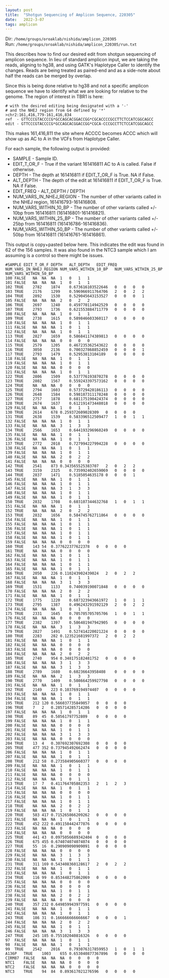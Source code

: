 ```yaml
---
layout: post
title:  "Shotgun Sequencing of Amplicon Sequence, 220305"
date:   2022-3-07
tags: amplicon
---
```


Dir: `/home/groups/oroaklab/nishida/amplicon_220305`
<br>Run: `/home/groups/oroaklab/nishida/amplicon_220305/run.txt`

This describes how to find our desired edit from shotgun sequencing of amplicon sequence. In lieu of standard amplicon input, we are taking the reads, aligning to hg38, and using GATK's Haplotype Caller to identify the changes. Reads are being treated as paired-end and as a side-note about half the reads can be merged by overlap.

Since this is being done relative to hg38 and not a specific amplicon sequence we have to identify what we are looking for relative to the genome. The region of interest in TBR1 is here:
```
# with the desired editing being designated with a '-'
# and the NHEJ region from G4 defined by '*'
>chr2:161,416,779-161,416,834
ref  - GTTCCCGTACCCCG*GCCAGCACGGACCGG*CGCACCCCGCCTTCTCCATCGGCAGCC
edit - GTTCCCGTACCCCG*GCCAGCACGGACCGG*CGCA-CCCGCCTTCTCCATCGGCAGCC
```
This makes 161,416,811 the site where ACCCC becomes ACCC which will show up as AC to A in the VCFs from Haplotype Caller.

For each sample, the following output is provided:
- SAMPLE - Sample ID.
- EDIT_T_OR_F - True if the variant 161416811 AC to A is called. False if otherwise.
- DEPTH - The depth at 161416811 if EDIT_T_OR_F is True. NA if False.
- ALT_DEPTH - The depth of the edit at 161416811 if EDIT_T_OR_F is True. NA if False.
- EDIT_FREQ - ALT_DEPTH / DEPTH
- NUM_VARS_IN_NHEJ_REGION - The number of other variants called in the NHEJ region, 161416793-161416808.
- NUM_VARS_WITHIN_10_BP - The number of other variants called +/- 10bp from 161416811 (161416801-161416821).
- NUM_VARS_WITHIN_25_BP - The number of other variants called +/- 25bp from 161416811 (161416786-161416836).
- NUM_VARS_WITHIN_50_BP - The number of other variants called +/- 50bp from 161416811 (161416761-161416861).

This output is copy+pasted below here. This indicates the edit was found in 62 of the 156 samples. It was also found in the NTC3 sample which I am assuming is a control so there might be issues.
```
#SAMPLE	EDIT_T_OR_F	DEPTH	ALT_DEPTH	EDIT_FREQ	NUM_VARS_IN_NHEJ_REGION	NUM_VARS_WITHIN_10_BP	NUM_VARS_WITHIN_25_BP	NUM_VARS_WITHIN_50_BP
100	FALSE	NA	NA	NA	1	0	1	1
101	FALSE	NA	NA	NA	1	0	1	1
102	TRUE	2782	1874	0.673616103522646	0	0	0	0
103	TRUE	2176	1299	0.596966911764706	2	0	2	2
104	TRUE	2892	1530	0.529045643153527	0	0	0	1
105	FALSE	NA	NA	NA	2	0	2	2
106	TRUE	2697	1240	0.459770114942529	0	0	0	0
107	TRUE	2793	1736	0.621553884711779	0	0	0	0
108	FALSE	NA	NA	NA	1	0	1	1
109	TRUE	2738	1615	0.589846603360117	0	0	0	0
110	FALSE	NA	NA	NA	1	0	1	1
111	FALSE	NA	NA	NA	1	0	1	1
112	FALSE	NA	NA	NA	1	0	1	1
113	TRUE	2827	1659	0.586841174389813	0	0	0	0
114	FALSE	NA	NA	NA	0	0	0	0
115	TRUE	2579	1205	0.467235362543622	0	0	0	0
116	TRUE	3050	2136	0.700327868852459	0	0	0	1
117	TRUE	2793	1479	0.52953813104189	0	0	0	0
118	FALSE	NA	NA	NA	1	0	1	1
119	FALSE	NA	NA	NA	1	0	1	1
120	FALSE	NA	NA	NA	0	0	0	0
121	FALSE	NA	NA	NA	1	0	1	1
122	TRUE	2806	1509	0.537776193870278	0	0	0	0
123	TRUE	2802	1567	0.559243397573162	0	0	0	0
124	TRUE	NA	NA	NA	0	0	0	0
125	TRUE	2794	1603	0.573729420186113	0	0	0	0
126	TRUE	2648	1584	0.598187311178248	0	0	0	0
127	TRUE	2757	1878	0.681175190424374	0	0	0	0
128	TRUE	2674	1637	0.612191473448018	0	0	0	0
129	FALSE	NA	NA	NA	1	0	1	1
130	TRUE	2614	678	0.259372609028309	0	0	0	0
131	TRUE	2638	1539	0.583396512509477	1	0	1	1
132	FALSE	NA	NA	NA	1	0	1	1
133	FALSE	NA	NA	NA	3	1	3	3
134	TRUE	2566	1653	0.644193296960249	0	0	0	0
135	FALSE	NA	NA	NA	1	0	1	1
136	FALSE	NA	NA	NA	1	0	1	1
137	TRUE	2772	2018	0.727994227994228	0	0	0	0
138	FALSE	NA	NA	NA	1	0	1	1
139	FALSE	NA	NA	NA	1	0	1	1
140	FALSE	NA	NA	NA	2	0	2	2
141	FALSE	NA	NA	NA	0	0	0	0
142	TRUE	2541	873	0.343565525383707	2	0	2	2
143	TRUE	3159	2325	0.735992402659069	0	0	0	0
144	TRUE	2837	1471	0.5185054635178	0	0	0	1
145	FALSE	NA	NA	NA	1	0	1	1
146	FALSE	NA	NA	NA	1	0	1	1
147	FALSE	NA	NA	NA	3	1	3	3
148	FALSE	NA	NA	NA	1	0	1	1
149	FALSE	NA	NA	NA	1	0	1	1
150	TRUE	2832	1708	0.603107344632768	1	0	1	1
151	FALSE	NA	NA	NA	1	0	1	1
152	TRUE	NA	NA	NA	2	0	2	2
153	TRUE	2832	1656	0.584745762711864	0	0	0	0
154	FALSE	NA	NA	NA	1	0	1	1
155	FALSE	NA	NA	NA	1	0	1	1
156	FALSE	NA	NA	NA	1	0	1	1
157	FALSE	NA	NA	NA	1	0	1	1
158	FALSE	NA	NA	NA	1	0	1	1
159	FALSE	NA	NA	NA	0	0	0	0
160	TRUE	143	54	0.377622377622378	0	0	0	0
161	TRUE	NA	NA	NA	0	0	0	0
162	FALSE	NA	NA	NA	1	0	1	1
163	FALSE	NA	NA	NA	1	0	1	1
164	FALSE	NA	NA	NA	1	0	1	1
165	FALSE	NA	NA	NA	1	0	1	1
166	TRUE	2050	226	0.110243902439024	2	0	2	2
167	FALSE	NA	NA	NA	1	0	1	1
168	FALSE	NA	NA	NA	3	1	3	3
169	TRUE	1531	1133	0.740039190071848	0	0	0	0
170	FALSE	NA	NA	NA	2	0	2	2
171	FALSE	NA	NA	NA	1	0	1	1
172	TRUE	1775	1220	0.687323943661972	1	0	1	1
173	TRUE	2795	1387	0.496243291592129	2	0	2	2
174	FALSE	NA	NA	NA	1	0	1	1
175	TRUE	2331	1645	0.705705705705706	1	0	1	1
176	FALSE	NA	NA	NA	0	0	0	0
177	TRUE	2382	1397	0.586481947942905	0	0	0	0
178	FALSE	NA	NA	NA	3	1	3	3
179	TRUE	2827	1491	0.527414220021224	0	0	0	0
180	TRUE	2283	282	0.123521681997372	2	0	2	2
181	FALSE	NA	NA	NA	1	0	1	1
182	FALSE	NA	NA	NA	0	0	0	0
183	FALSE	NA	NA	NA	0	0	0	0
184	FALSE	NA	NA	NA	2	0	2	2
185	TRUE	2740	954	0.348175182481752	0	0	0	0
186	FALSE	NA	NA	NA	3	1	3	3
187	FALSE	NA	NA	NA	3	1	3	3
188	TRUE	2789	1680	0.60236643958408	0	0	0	0
189	FALSE	NA	NA	NA	2	1	3	3
190	TRUE	2770	1409	0.508664259927798	0	0	0	0
191	FALSE	NA	NA	NA	1	0	1	1
192	TRUE	2149	223	0.103769194974407	0	0	0	0
193	FALSE	NA	NA	NA	1	0	1	1
194	FALSE	NA	NA	NA	1	0	1	1
195	TRUE	212	120	0.566037735849057	0	0	0	0
196	TRUE	7	2	0.285714285714286	0	0	0	0
197	FALSE	NA	NA	NA	1	0	1	1
198	TRUE	89	45	0.50561797752809	0	0	0	0
199	FALSE	NA	NA	NA	1	0	1	1
200	FALSE	NA	NA	NA	0	0	0	0
201	FALSE	NA	NA	NA	1	0	1	1
202	FALSE	NA	NA	NA	3	1	3	3
203	FALSE	NA	NA	NA	0	0	0	0
204	TRUE	13	4	0.307692307692308	0	0	0	0
205	TRUE	477	352	0.737945492662474	0	0	0	0
206	FALSE	NA	NA	NA	1	0	1	1
207	FALSE	NA	NA	NA	1	0	1	1
208	TRUE	212	58	0.273584905660377	0	0	0	0
209	FALSE	NA	NA	NA	1	0	1	1
210	FALSE	NA	NA	NA	1	0	1	1
211	FALSE	NA	NA	NA	0	0	0	0
212	FALSE	NA	NA	NA	1	0	1	1
213	TRUE	17	7	0.411764705882353	2	1	2	3
214	FALSE	NA	NA	NA	1	0	1	1
215	FALSE	NA	NA	NA	0	0	0	0
216	FALSE	NA	NA	NA	1	0	1	1
217	FALSE	NA	NA	NA	1	0	1	1
218	TRUE	NA	NA	NA	2	0	2	2
219	FALSE	NA	NA	NA	1	0	1	1
220	TRUE	583	417	0.715265866209262	0	0	0	0
221	FALSE	NA	NA	NA	1	0	1	1
222	TRUE	452	222	0.491150442477876	0	0	0	0
223	FALSE	NA	NA	NA	0	0	0	0
224	FALSE	NA	NA	NA	0	0	0	0
225	TRUE	441	43	0.0975056689342404	0	0	0	0
226	TRUE	675	455	0.674074074074074	0	0	0	0
227	TRUE	55	16	0.290909090909091	0	0	0	0
228	FALSE	NA	NA	NA	0	0	0	0
229	FALSE	NA	NA	NA	3	1	3	3
230	FALSE	NA	NA	NA	1	0	1	1
231	TRUE	311	169	0.543408360128617	2	0	2	2
232	FALSE	NA	NA	NA	1	0	1	1
233	FALSE	NA	NA	NA	1	0	1	1
234	TRUE	116	99	0.853448275862069	0	0	0	0
235	FALSE	NA	NA	NA	0	0	0	0
236	FALSE	NA	NA	NA	0	0	0	0
237	FALSE	NA	NA	NA	1	0	1	1
238	FALSE	NA	NA	NA	2	0	2	2
239	FALSE	NA	NA	NA	0	0	0	0
240	TRUE	357	232	0.649859943977591	0	0	0	0
241	FALSE	NA	NA	NA	1	0	1	1
242	FALSE	NA	NA	NA	1	0	1	1
243	TRUE	186	31	0.166666666666667	0	0	0	1
244	FALSE	NA	NA	NA	2	0	2	2
245	FALSE	NA	NA	NA	1	0	1	1
246	FALSE	NA	NA	NA	3	1	3	3
247	TRUE	245	185	0.755102040816326	0	0	0	0
97	FALSE	NA	NA	NA	1	0	1	1
98	FALSE	NA	NA	NA	1	0	1	1
99	TRUE	2542	2016	0.793076317859953	1	0	1	1
A136P	TRUE	1003	655	0.653040877367896	0	0	0	0
CIRM87	FALSE	NA	NA	NA	0	0	0	0
NTC1	FALSE	NA	NA	NA	0	0	0	0
NTC2	FALSE	NA	NA	NA	0	0	0	0
NTC3	TRUE	94	84	0.893617021276596	0	0	0	0
```